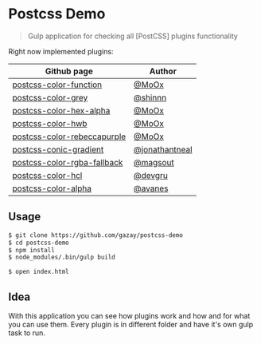 # Postcss Demo

> Gulp application for checking all [PostCSS] plugins functionality

Right now implemented plugins:

| Github page | Author |
| ----------- | ------ |
| [postcss-color-function](https://github.com/postcss/postcss-color-function) | [@MoOx](https://github.com/MoOx) |
| [postcss-color-grey](https://github.com/postcss/postcss-color-grey) | [@shinnn](https://github.com/shinnn) |
| [postcss-color-hex-alpha](https://github.com/postcss/postcss-color-hex-alpha) | [@MoOx](https://github.com/MoOx) |
| [postcss-color-hwb](https://github.com/postcss/postcss-color-hwb) | [@MoOx](https://github.com/MoOx) |
| [postcss-color-rebeccapurple](https://github.com/postcss/postcss-color-rebeccapurple) | [@MoOx](https://github.com/MoOx) |
| [postcss-conic-gradient](https://github.com/jonathantneal/postcss-conic-gradient) | [@jonathantneal](https://github.com/jonathantneal) |
| [postcss-color-rgba-fallback](https://github.com/postcss/postcss-color-rgba-fallback) | [@magsout](https://github.com/magsout) |
| [postcss-color-hcl](https://github.com/devgru/postcss-color-hcl) | [@devgru](https://github.com/devgru) |
| [postcss-color-alpha](https://github.com/avanes/postcss-color-alpha) | [@avanes](https://github.com/avanes) |

## Usage

```bash
$ git clone https://github.com/gazay/postcss-demo
$ cd postcss-demo
$ npm install
$ node_modules/.bin/gulp build

$ open index.html
```

## Idea

With this application you can see how plugins work and how and for what you can use them.
Every plugin is in different folder and have it's own gulp task to run.
